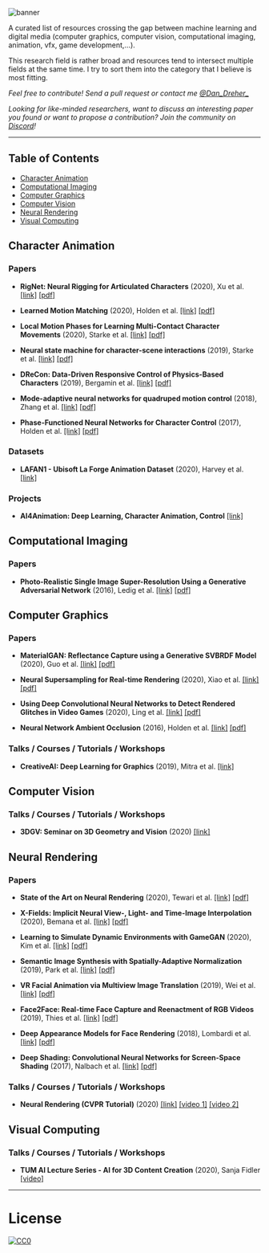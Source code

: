 ![banner](https://github.com/DDreher/awesome-ml-for-digital-media/blob/master/assets/banner.png)

A curated list of resources crossing the gap between machine learning and digital media (computer graphics, computer vision, computational imaging, animation, vfx, game development,...).

This research field is rather broad and resources tend to intersect multiple fields at the same time.
I try to sort them into the category that I believe is most fitting.

_Feel free to contribute! Send a pull request or contact me [@Dan_Dreher_](https://twitter.com/dan_dreher_)_

_Looking for like-minded researchers, want to discuss an interesting paper you found or want to propose a contribution? Join the community on [Discord](https://discord.gg/8t9K2zQ)!_
____

## Table of Contents

* [Character Animation](#character-animation)
* [Computational Imaging](#computer-graphics)
* [Computer Graphics](#computer-graphics)
* [Computer Vision](#computer-vision)
* [Neural Rendering](#neural-rendering)
* [Visual Computing](#visual-computing)

## Character Animation

### Papers

* **RigNet: Neural Rigging for Articulated Characters** (2020), Xu et al. [[link]](https://zhan-xu.github.io/rig-net/) [[pdf]](https://people.cs.umass.edu/~zhanxu/papers/RigNet.pdf)

* **Learned Motion Matching** (2020), Holden et al. [[link]](http://theorangeduck.com/page/learned-motion-matching) [[pdf]](http://theorangeduck.com/media/uploads/other_stuff/Learned_Motion_Matching.pdf)

* **Local Motion Phases for Learning Multi-Contact Character Movements** (2020), Starke et al. [[link]](https://github.com/sebastianstarke/AI4Animation) [[pdf]](https://github.com/sebastianstarke/AI4Animation/raw/master/Media/SIGGRAPH_2020/Paper.pdf)

* **Neural state machine for character-scene interactions** (2019), Starke et al. [[link]](https://github.com/sebastianstarke/AI4Animation) [[pdf]](https://github.com/sebastianstarke/AI4Animation/raw/master/Media/SIGGRAPH_Asia_2019/Paper.pdf)

* **DReCon: Data-Driven Responsive Control of Physics-Based Characters** (2019), Bergamin et al. [[link]](https://montreal.ubisoft.com/en/drecon-data-driven-responsive-control-of-physics-based-characters/) [[pdf]](https://static-wordpress.akamaized.net/montreal.ubisoft.com/wp-content/uploads/2019/11/13214229/DReCon.pdf)

* **Mode-adaptive neural networks for quadruped motion control** (2018), Zhang et al. [[link]](https://github.com/sebastianstarke/AI4Animation) [[pdf]](https://github.com/sebastianstarke/AI4Animation/raw/master/Media/SIGGRAPH_2018/Paper.pdf)

* **Phase-Functioned Neural Networks for Character Control** (2017), Holden et al. [[link]](http://theorangeduck.com/page/phase-functioned-neural-networks-character-control) [[pdf]](http://theorangeduck.com/media/uploads/other_stuff/phasefunction.pdf)

### Datasets

* **LAFAN1 - Ubisoft La Forge Animation Dataset** (2020), Harvey et al. [[link]](https://github.com/ubisoft/Ubisoft-LaForge-Animation-Dataset)

### Projects

* **AI4Animation: Deep Learning, Character Animation, Control** [[link]](https://github.com/sebastianstarke/AI4Animation)

## Computational Imaging

### Papers

* **Photo-Realistic Single Image Super-Resolution Using a Generative Adversarial Network** (2016), Ledig et al. [[link]](https://arxiv.org/abs/1609.04802) [[pdf]](https://arxiv.org/pdf/1609.04802)

## Computer Graphics

### Papers

* **MaterialGAN: Reflectance Capture using a Generative SVBRDF Model** (2020), Guo et al. [[link]](https://shuangz.com/projects/materialgan-sa20/) [[pdf]](https://shuangz.com/projects/materialgan-sa20/materialgan-sa20.pdf)

* **Neural Supersampling for Real-time Rendering** (2020), Xiao et al. [[link]](https://research.fb.com/blog/2020/07/introducing-neural-supersampling-for-real-time-rendering/) [[pdf]](https://research.fb.com/wp-content/uploads/2020/06/Neural-Supersampling-for-Real-time-Rendering.pdf)

* **Using Deep Convolutional Neural Networks to Detect Rendered Glitches in Video Games** (2020), Ling et al. [[link]](https://www.ea.com/seed/news/using-deep-convolutional-neural-networks-detect-glitches?Campaign_Source=ea+insiders&es_id=b22058bee4) [[pdf]](https://media.contentapi.ea.com/content/dam/ea/seed/presentations/seed-using-deep-convolutional-neural-networks-detect-glitches-paper.pdf)

* **Neural Network Ambient Occlusion** (2016), Holden et al. [[link]](http://theorangeduck.com/page/neural-network-ambient-occlusion) [[pdf]](http://theorangeduck.com/media/uploads/other_stuff/nnao.pdf)

### Talks / Courses / Tutorials / Workshops

* **CreativeAI: Deep Learning for Graphics** (2019), Mitra et al. [[link]](https://geometry.cs.ucl.ac.uk/creativeai/)

## Computer Vision

### Talks / Courses / Tutorials / Workshops

* **3DGV: Seminar on 3D Geometry and Vision** (2020) [[link]](https://3dgv.github.io/)

## Neural Rendering

### Papers

* **State of the Art on Neural Rendering** (2020), Tewari et al. [[link]](http://www.niessnerlab.org/projects/tewari2020neuralrendering.html) [[pdf]](https://arxiv.org/pdf/2004.03805.pdf)

* **X-Fields: Implicit Neural View-, Light- and Time-Image Interpolation** (2020), Bemana et al. [[link]](http://xfields.mpi-inf.mpg.de/) [[pdf]](http://xfields.mpi-inf.mpg.de/paper/X_Fields__siggasia_2020.pdf)

* **Learning to Simulate Dynamic Environments with GameGAN** (2020), Kim et al. [[link]](https://nv-tlabs.github.io/gameGAN/) [[pdf]](https://arxiv.org/pdf/2005.12126.pdf)

* **Semantic Image Synthesis with Spatially-Adaptive Normalization** (2019), Park et al. [[link]](https://nvlabs.github.io/SPADE/) [[pdf]](https://arxiv.org/pdf/1903.07291.pdf)

* **VR Facial Animation via Multiview Image Translation** (2019), Wei et al. [[link]](https://research.fb.com/publications/vr-facial-animation-via-multiview-image-translation/) [[pdf]](https://research.fb.com/wp-content/uploads/2019/06/VR-Facial-Animation-via-Multiview-Image-Translation.pdf)

* **Face2Face: Real-time Face Capture and Reenactment of RGB Videos** (2019), Thies et al. [[link]](http://www.niessnerlab.org/projects/thies2018face.html) [[pdf]](http://www.niessnerlab.org/papers/2019/8facetoface/thies2018face.pdf)

* **Deep Appearance Models for Face Rendering** (2018), Lombardi et al. [[link]](
https://research.fb.com/publications/deep-appearance-models-for-face-rendering/) [[pdf]](https://research.fb.com/wp-content/uploads/2018/08/Deep-Appearance-Models-for-Face-Rendering.pdf)

* **Deep Shading: Convolutional Neural Networks for Screen-Space Shading** (2017), Nalbach et al. [[link]](http://deep-shading-datasets.mpi-inf.mpg.de/) [[pdf]](http://deep-shading-datasets.mpi-inf.mpg.de/deep-shading.pdf)

### Talks / Courses / Tutorials / Workshops

* **Neural Rendering (CVPR Tutorial)** (2020) [[link]](https://www.neuralrender.com/) [[video 1]](https://www.youtube.com/watch?v=LCTYRqW-ne8) [[video 2]](https://www.youtube.com/watch?v=JlyGNvbGKB8&feature=youtu.be)

## Visual Computing

### Talks / Courses / Tutorials / Workshops

* **TUM AI Lecture Series - AI for 3D Content Creation** (2020), Sanja Fidler [[video]](https://www.youtube.com/watch?v=pTTxPq8uZmg&feature=youtu.be)

____

# License

[![CC0](http://mirrors.creativecommons.org/presskit/buttons/88x31/svg/cc-zero.svg)](https://creativecommons.org/publicdomain/zero/1.0/)

